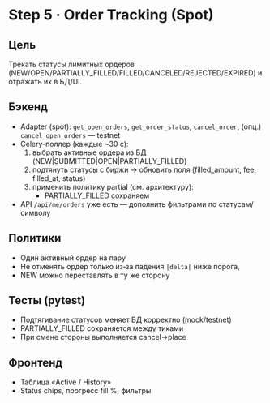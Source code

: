 # Step 5 · Order Tracking (Spot)

## Цель
Трекать статусы лимитных ордеров (NEW/OPEN/PARTIALLY_FILLED/FILLED/CANCELED/REJECTED/EXPIRED) и отражать их в БД/UI.

## Бэкенд
- Adapter (spot): `get_open_orders`, `get_order_status`, `cancel_order`, (опц.) `cancel_open_orders` — testnet
- Celery-поллер (каждые ~30 с):
  1) выбрать активные ордера из БД (NEW|SUBMITTED|OPEN|PARTIALLY_FILLED)
  2) подтянуть статусы с биржи → обновить поля (filled_amount, fee, filled_at, status)
  3) применить политику partial (см. архитектуру):
     - PARTIALLY_FILLED сохраняем
- API `/api/me/orders` уже есть — дополнить фильтрами по статусам/символу

## Политики
- Один активный ордер на пару
- Не отменять ордер только из‑за падения `|delta|` ниже порога, 
- NEW можно переставлять в ту же сторону

## Тесты (pytest)
- Подтягивание статусов меняет БД корректно (mock/testnet)
- PARTIALLY_FILLED сохраняется между тиками
- При смене стороны выполняется cancel→place

## Фронтенд
- Таблица «Active / History»
- Status chips, прогресс fill %, фильтры
